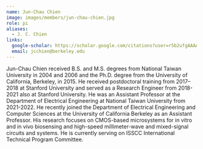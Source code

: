 ```yaml
---
name: Jun-Chau Chien
image: images/members/jun-chau-chien.jpg
role: pi
aliases:
  - J. C. Chien
links:
  google-scholar: https://scholar.google.com/citations?user=r5b2ufgAAAAJ&hl=en
  email: jcchien@berkeley.edu
---
```


Jun-Chau Chien received B.S. and M.S. degrees from National Taiwan University in 2004 and 2006 and the Ph.D. degree from the University of California, Berkeley, in 2015. He received postdoctoral training from 2017–2018 at Stanford University and served as a Research Engineer from 2018-2021 also at Stanford University. He was an Assistant Professor at the Department of Electrical Engineering at National Taiwan University from 2021-2022. He recently joined the Department of Electrical Engineering and Computer Sciences at the University of California Berkeley as an Assistant Professor. His research focuses on CMOS-based microsystems for in vitro and in vivo biosensing and high-speed millimeter-wave and mixed-signal circuits and systems. He is currently serving on ISSCC International Technical Program Committee.

